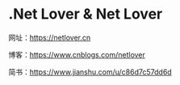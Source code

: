 # .Net Lover & Net Lover #

网址：https://netlover.cn

博客：https://www.cnblogs.com/netlover

简书：https://www.jianshu.com/u/c86d7c57dd6d